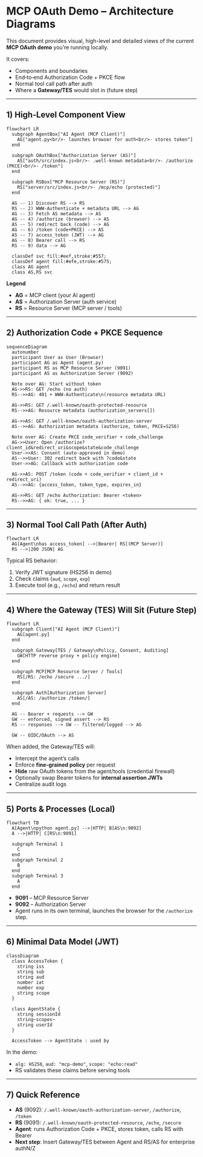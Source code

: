 
# MCP OAuth Demo – Architecture Diagrams

This document provides visual, high-level and detailed views of the current **MCP OAuth demo** you’re running locally.

It covers:
- Components and boundaries
- End‑to‑end Authorization Code + PKCE flow
- Normal tool call path after auth
- Where a **Gateway/TES** would slot in (future step)

---

## 1) High‑Level Component View

```mermaid
flowchart LR
  subgraph AgentBox["AI Agent (MCP Client)"]
    AG["agent.py<br/>- launches browser for auth<br/>- stores token"]
  end

  subgraph OAuthBox["Authorization Server (AS)"]
    AS["auth/src/index.js<br/>- .well-known metadata<br/>- /authorize (PKCE)<br/>- /token"]
  end

  subgraph RSBox["MCP Resource Server (RS)"]
    RS["server/src/index.js<br/>- /mcp/echo (protected)"]
  end

  AG -- 1) Discover RS --> RS
  RS -- 2) WWW-Authenticate + metadata URL --> AG
  AG -- 3) Fetch AS metadata --> AS
  AG -- 4) /authorize (browser) --> AS
  AS -- 5) redirect back (code) --> AG
  AG -- 6) /token (code+PKCE) --> AS
  AS -- 7) access_token (JWT) --> AG
  AG -- 8) Bearer call --> RS
  RS -- 9) data --> AG

  classDef svc fill:#eef,stroke:#557;
  classDef agent fill:#efe,stroke:#575;
  class AG agent
  class AS,RS svc
```

**Legend**
- **AG** = MCP client (your AI agent)  
- **AS** = Authorization Server (auth service)  
- **RS** = Resource Server (MCP server / tools)

---

## 2) Authorization Code + PKCE Sequence

```mermaid
sequenceDiagram
  autonumber
  participant User as User (Browser)
  participant AG as Agent (agent.py)
  participant RS as MCP Resource Server (9091)
  participant AS as Authorization Server (9092)

  Note over AG: Start without token
  AG->>RS: GET /echo (no auth)
  RS-->>AG: 401 + WWW-Authenticate\n(resource metadata URL)

  AG->>RS: GET /.well-known/oauth-protected-resource
  RS-->>AG: Resource metadata (authorization_servers[])

  AG->>AS: GET /.well-known/oauth-authorization-server
  AS-->>AG: Authorization metadata (authorize, token, PKCE=S256)

  Note over AG: Create PKCE code_verifier + code_challenge
  AG->>User: Open /authorize?client_id&redirect_uri&scope&state&code_challenge
  User->>AS: Consent (auto-approved in demo)
  AS-->>User: 302 redirect back with ?code&state
  User->>AG: Callback with authorization code

  AG->>AS: POST /token (code + code_verifier + client_id + redirect_uri)
  AS-->>AG: {access_token, token_type, expires_in}

  AG->>RS: GET /echo Authorization: Bearer <token>
  RS-->>AG: { ok: true, ... }
```

---

## 3) Normal Tool Call Path (After Auth)

```mermaid
flowchart LR
  AG[Agent\nhas access_token] -->|Bearer| RS[(MCP Server)]
  RS -->|200 JSON| AG
```

Typical RS behavior:
1. Verify JWT signature (HS256 in demo)
2. Check claims (`aud`, `scope`, `exp`)
3. Execute tool (e.g., `/echo`) and return result

---

## 4) Where the Gateway (TES) Will Sit (Future Step)

```mermaid
flowchart LR
  subgraph Client["AI Agent (MCP Client)"]
    AG[agent.py]
  end

  subgraph Gateway[TES / Gateway\nPolicy, Consent, Auditing]
    GW[HTTP reverse proxy + policy engine]
  end

  subgraph MCP[MCP Resource Server / Tools]
    RS[/RS: /echo /secure .../]
  end

  subgraph Auth[Authorization Server]
    AS[/AS: /authorize /token/]
  end

  AG -- Bearer + requests --> GW
  GW -- enforced, signed assert --> RS
  RS -- responses --> GW -- filtered/logged --> AG

  GW -- OIDC/OAuth --> AS
```

When added, the Gateway/TES will:
- Intercept the agent’s calls
- Enforce **fine‑grained policy** per request
- **Hide** raw OAuth tokens from the agent/tools (credential firewall)
- Optionally swap Bearer tokens for **internal assertion JWTs**
- Centralize audit logs

---

## 5) Ports & Processes (Local)

```mermaid
flowchart TB
  A[Agent\npython agent.py] -->|HTTP| B[AS\n:9092]
  A -->|HTTP| C[RS\n:9091]

  subgraph Terminal 1
    C
  end
  subgraph Terminal 2
    B
  end
  subgraph Terminal 3
    A
  end
```

- **9091** – MCP Resource Server  
- **9092** – Authorization Server  
- Agent runs in its own terminal, launches the browser for the `/authorize` step.

---

## 6) Minimal Data Model (JWT)

```mermaid
classDiagram
  class AccessToken {
    string iss
    string sub
    string aud
    number iat
    number exp
    string scope
  }

  class AgentState {
    string sessionId
    string~scopes~
    string userId
  }

  AccessToken --> AgentState : used by
```

In the demo:
- `alg: HS256`, `aud: "mcp-demo"`, `scope: "echo:read"`
- RS validates these claims before serving tools

---

## 7) Quick Reference

- **AS** (9092): `/.well-known/oauth-authorization-server`, `/authorize`, `/token`
- **RS** (9091): `/.well-known/oauth-protected-resource`, `/echo`, `/secure`
- **Agent**: runs Authorization Code + PKCE, stores token, calls RS with Bearer
- **Next step**: Insert Gateway/TES between Agent and RS/AS for enterprise authN/Z

